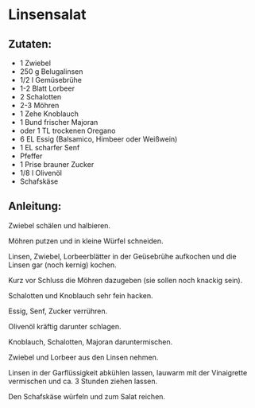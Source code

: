 Linsensalat
===


Zutaten:
---
- 1  Zwiebel
- 250 g Belugalinsen
- 1/2 l Gemüsebrühe
- 1-2 Blatt Lorbeer
- 2  Schalotten
- 2-3  Möhren
- 1 Zehe Knoblauch
- 1 Bund frischer Majoran
-   oder 1 TL trockenen Oregano
- 6 EL Essig (Balsamico, Himbeer oder Weißwein)
- 1 EL scharfer Senf
-   Pfeffer
- 1 Prise brauner Zucker
- 1/8 l Olivenöl
-   Schafskäse

Anleitung:
---
Zwiebel schälen und halbieren.

Möhren putzen und in kleine Würfel schneiden.

Linsen, Zwiebel, Lorbeerblätter in der Geüsebrühe aufkochen und die Linsen gar (noch kernig) kochen.

Kurz vor Schluss die Möhren dazugeben (sie sollen noch knackig sein).

Schalotten und Knoblauch sehr fein hacken.

Essig, Senf, Zucker verrühren.

Olivenöl kräftig darunter schlagen.

Knoblauch, Schalotten, Majoran daruntermischen.

Zwiebel und Lorbeer aus den Linsen nehmen.

Linsen in der Garflüssigkeit abkühlen lassen, lauwarm mit der Vinaigrette vermischen und ca. 3 Stunden ziehen lassen.

Den Schafskäse würfeln und zum Salat reichen.
